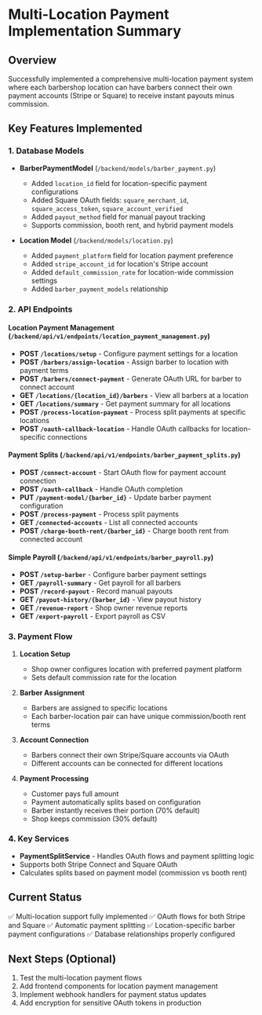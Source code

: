 # Multi-Location Payment Implementation Summary

## Overview
Successfully implemented a comprehensive multi-location payment system where each barbershop location can have barbers connect their own payment accounts (Stripe or Square) to receive instant payouts minus commission.

## Key Features Implemented

### 1. Database Models
- **BarberPaymentModel** (`/backend/models/barber_payment.py`)
  - Added `location_id` field for location-specific payment configurations
  - Added Square OAuth fields: `square_merchant_id`, `square_access_token`, `square_account_verified`
  - Added `payout_method` field for manual payout tracking
  - Supports commission, booth rent, and hybrid payment models

- **Location Model** (`/backend/models/location.py`)
  - Added `payment_platform` field for location payment preference
  - Added `stripe_account_id` for location's Stripe account
  - Added `default_commission_rate` for location-wide commission settings
  - Added `barber_payment_models` relationship

### 2. API Endpoints

#### Location Payment Management (`/backend/api/v1/endpoints/location_payment_management.py`)
- **POST `/locations/setup`** - Configure payment settings for a location
- **POST `/barbers/assign-location`** - Assign barber to location with payment terms
- **POST `/barbers/connect-payment`** - Generate OAuth URL for barber to connect account
- **GET `/locations/{location_id}/barbers`** - View all barbers at a location
- **GET `/locations/summary`** - Get payment summary for all locations
- **POST `/process-location-payment`** - Process split payments at specific locations
- **POST `/oauth-callback-location`** - Handle OAuth callbacks for location-specific connections

#### Payment Splits (`/backend/api/v1/endpoints/barber_payment_splits.py`)
- **POST `/connect-account`** - Start OAuth flow for payment account connection
- **POST `/oauth-callback`** - Handle OAuth completion
- **PUT `/payment-model/{barber_id}`** - Update barber payment configuration
- **POST `/process-payment`** - Process split payments
- **GET `/connected-accounts`** - List all connected accounts
- **POST `/charge-booth-rent/{barber_id}`** - Charge booth rent from connected account

#### Simple Payroll (`/backend/api/v1/endpoints/barber_payroll.py`)
- **POST `/setup-barber`** - Configure barber payment settings
- **GET `/payroll-summary`** - Get payroll for all barbers
- **POST `/record-payout`** - Record manual payouts
- **GET `/payout-history/{barber_id}`** - View payout history
- **GET `/revenue-report`** - Shop owner revenue reports
- **GET `/export-payroll`** - Export payroll as CSV

### 3. Payment Flow

1. **Location Setup**
   - Shop owner configures location with preferred payment platform
   - Sets default commission rate for the location

2. **Barber Assignment**
   - Barbers are assigned to specific locations
   - Each barber-location pair can have unique commission/booth rent terms

3. **Account Connection**
   - Barbers connect their own Stripe/Square accounts via OAuth
   - Different accounts can be connected for different locations

4. **Payment Processing**
   - Customer pays full amount
   - Payment automatically splits based on configuration
   - Barber instantly receives their portion (70% default)
   - Shop keeps commission (30% default)

### 4. Key Services
- **PaymentSplitService** - Handles OAuth flows and payment splitting logic
- Supports both Stripe Connect and Square OAuth
- Calculates splits based on payment model (commission vs booth rent)

## Current Status
✅ Multi-location support fully implemented
✅ OAuth flows for both Stripe and Square
✅ Automatic payment splitting
✅ Location-specific barber payment configurations
✅ Database relationships properly configured

## Next Steps (Optional)
1. Test the multi-location payment flows
2. Add frontend components for location payment management
3. Implement webhook handlers for payment status updates
4. Add encryption for sensitive OAuth tokens in production
